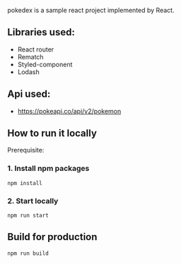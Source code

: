 pokedex is a sample react project implemented by React.

## Libraries used:
- React router
- Rematch
- Styled-component
- Lodash

## Api used:
- https://pokeapi.co/api/v2/pokemon

## How to run it locally

Prerequisite:

### 1. Install npm packages
```
npm install
```

### 2. Start locally
```
npm run start
```

## Build for production

```
npm run build
```
